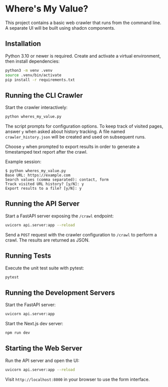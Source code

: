 # Where's My Value?

This project contains a basic web crawler that runs from the command line. A separate UI will be built using shadcn components.

## Installation

Python 3.10 or newer is required. Create and activate a virtual environment, then install dependencies:

```bash
python3 -m venv .venv
source .venv/bin/activate
pip install -r requirements.txt
```

## Running the CLI Crawler

Start the crawler interactively:

```bash
python wheres_my_value.py
```

The script prompts for configuration options. To keep track of visited pages, answer `y` when asked about history tracking. A file named `crawler_history.json` will be created and used on subsequent runs.

Choose `y` when prompted to export results in order to generate a timestamped text report after the crawl.

Example session:

```text
$ python wheres_my_value.py
Base URL: https://example.com
Search values (comma separated): contact, form
Track visited URL history? [y/N]: y
Export results to a file? [y/N]: y
```

## Running the API Server

Start a FastAPI server exposing the `/crawl` endpoint:

```bash
uvicorn api.server:app --reload
```

Send a `POST` request with the crawler configuration to `/crawl` to perform a crawl. The results are returned as JSON.

## Running Tests

Execute the unit test suite with pytest:

```bash
pytest
```

## Running the Development Servers

Start the FastAPI server:

```bash
uvicorn api.server:app
```

Start the Next.js dev server:

```bash
npm run dev
```

## Starting the Web Server

Run the API server and open the UI:

```bash
uvicorn api.server:app --reload
```

Visit `http://localhost:8000` in your browser to use the form interface.
